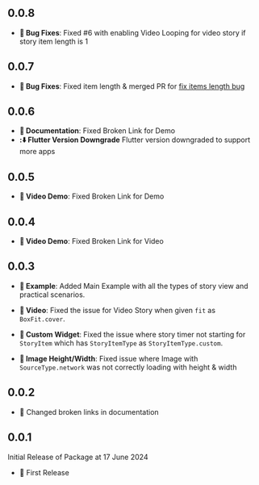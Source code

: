 ## 0.0.8
- **:bug: Bug Fixes**: Fixed #6 with enabling Video Looping for video story if story item length is 1

## 0.0.7
- **:bug: Bug Fixes**: Fixed item length & merged PR for [fix items length bug](https://github.com/devkrest/flutter_story_presenter/pull/4)

## 0.0.6
- **:memo: Documentation**: Fixed Broken Link for Demo
- **::arrow_down: Flutter Version Downgrade** Flutter version downgraded to support more apps

## 0.0.5
- **:memo: Video Demo**: Fixed Broken Link for Demo

## 0.0.4
- **:memo: Video Demo**: Fixed Broken Link for Video

## 0.0.3
- **:memo: Example**: Added Main Example with all the types of story view and practical scenarios.

- **:bug: Video**: Fixed the issue for Video Story when given `fit` as `BoxFit.cover`.

- **:bug: Custom Widget**: Fixed the issue where story timer not starting for `StoryItem` which has `StoryItemType` as `StoryItemType.custom`.

- **:bug: Image Height/Width**: Fixed issue where Image with `SourceType.network` was not correctly loading with height & width

## 0.0.2
- :memo: Changed broken links in documentation

## 0.0.1
Initial Release of Package at 17 June 2024
- :tada: First Release












